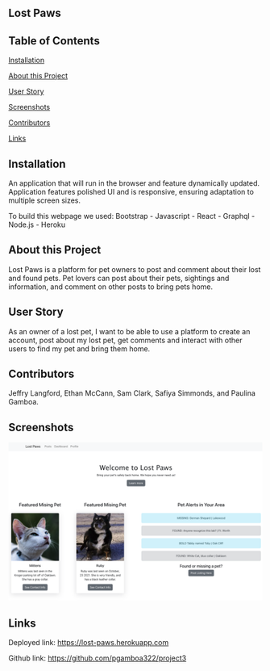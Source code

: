 ## Lost Paws

## Table of Contents
   
   [Installation](#Installion)
   
   [About this Project](#About-this-Project)
   
   [User Story](#User-Story)
   
   [Screenshots](#ScreenShots)
   
   [Contributors](#Contributors)
   
   [Links](#Links)
   
   ## Installation
An application that will run in the browser and feature dynamically updated. Application features polished UI and is responsive, ensuring adaptation to multiple screen sizes.

To build this webpage we used: Bootstrap - Javascript - React - Graphql - Node.js - Heroku

## About this Project
Lost Paws is a platform for pet owners to post and comment about their lost and found pets. Pet lovers can post about their pets, sightings and information, and comment on other posts to bring pets home. 

## User Story
As an owner of a lost pet, I want to be able to use a platform to create an account, post about my lost pet, get comments and interact with other users to find my pet and bring them home.

## Contributors
Jeffry Langford, Ethan McCann, Sam Clark, Safiya Simmonds, and Paulina Gamboa.

## Screenshots

![This image shows the home page and login.](./client/public/images/screenshot1.png)

## Links
Deployed link: https://lost-paws.herokuapp.com

Github link: https://github.com/pgamboa322/project3
   

